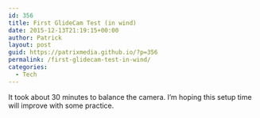 ```yaml
---
id: 356
title: First GlideCam Test (in wind)
date: 2015-12-13T21:19:15+00:00
author: Patrick
layout: post
guid: https://patrixmedia.github.io/?p=356
permalink: /first-glidecam-test-in-wind/
categories:
  - Tech
---
```

It took about 30 minutes to balance the camera. I&#8217;m hoping this setup time will improve with some practice.